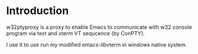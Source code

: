 # Introduction

w32ptyproxy is a proxy to enable Emacs to communicate with w32 console
program via text and xterm VT sequcence (by ConPTY).

I use it to use run my modified emacs-libvterm in windows native
system.
